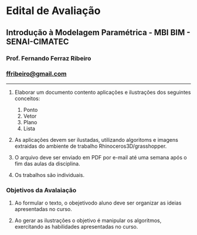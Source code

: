 # Edital de Avaliação

## Introdução à Modelagem Paramétrica - MBI BIM - SENAI-CIMATEC

### Prof. Fernando Ferraz Ribeiro

### ffribeiro@gmail.com

_________________

1. Elaborar um documento contento aplicações e ilustrações dos seguintes conceitos:

    1. Ponto
    2. Vetor
    3. Plano
    4. Lista

2. As aplicações devem ser ilustadas, utilizando algoritoms e imagens extraidas do ambiente de trabalho Rhinoceros3D/grasshopper.

3. O arquivo deve ser enviado em PDF por e-mail até uma semana após o fim das aulas da disciplina.

4. Os trabalhos são individuais.

### Objetivos da Avalaiação

1. Ao formular o texto, o obejetivodo aluno deve ser organizar as ideias apresentadas no curso.

2. Ao gerar as ilustrações o objetivo é manipular os algoritmos, exercitando as habilidades apresentadas no curso.